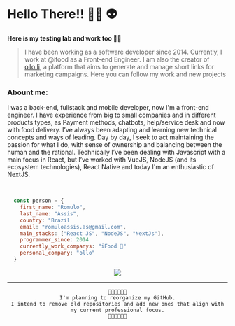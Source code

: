 <div>
  <h1>Hello There!! 👩‍🚀 👽</h1>
  <strong>Here is my testing lab and work too 🤖🔥</strong>
</p>
     
 > I have been working as a software developer since 2014. Currently, I work at @ifood as a Front-end Engineer. I am also the creator of <a href="https://ollo.li" target="_blank">ollo.li</a>, a platform that aims to generate and manage short links for marketing campaigns. Here you can follow my work and new projects

</div>

<h3>Abount me:</h3>  
 <p>
  I was a back-end, fullstack and mobile developer, now I'm a front-end engineer.
  I have experience from big to small companies and in different products types, as Payment methods, chatbots, help/service desk and now with food delivery.
  I’ve always been adapting and learning new technical concepts and ways of leading.
  Day by day, I seek to act maintaining the passion for what I do, with sense of ownership and balancing between the human and the rational.
  Technically I’ve been dealing with Javascript with a main focus in React, but I’ve worked with VueJS, NodeJS (and its ecosystem technologies), React Native and today I'm an enthusiastic of NextJS.
 </p>  

<br/>

```javascript
  const person = {
    first_name: "Romulo",
    last_name: "Assis",
    country: "Brazil
    email: "romuloassis.as@gmail.com",
    main_stacks: ["React JS", "NodeJS", "NextJs"],
    programmer_since: 2014
    currently_work_companys: "iFood 🍔"
    personal_company: "ollo" 
  }
```

<div  align="center">
    <a href="https://www.linkedin.com/in/romulo-assis/">
      <img src="https://img.shields.io/badge/LinkedIn-0077B5?style=for-the-badge&logo=linkedin&logoColor=white" />
    <a>
</div>
    
---

<div  align="center">
  
```
🚨🚨🚨🚨🚨🚨
I'm planning to reorganize my GitHub.
I intend to remove old repositories and add new ones that align with my current professional focus.
🚨🚨🚨🚨🚨🚨
```

</div>
 
